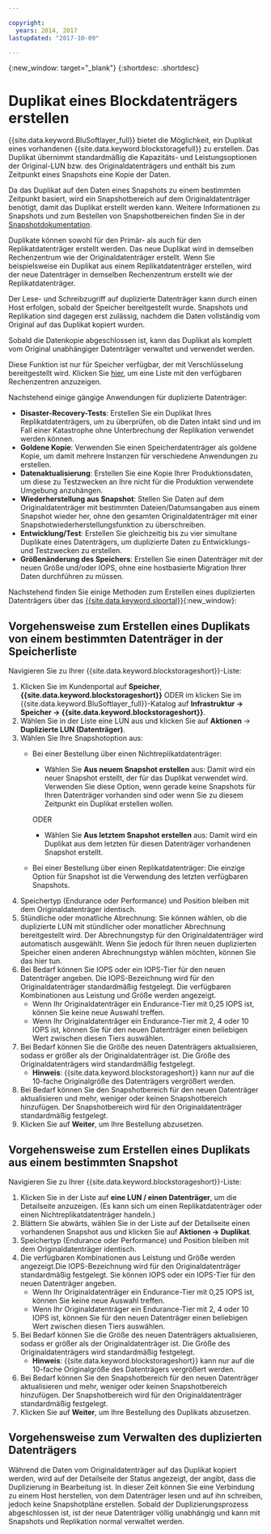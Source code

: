 ```yaml
---

copyright:
  years: 2014, 2017
lastupdated: "2017-10-09"

---
```

{:new_window: target="_blank"}
{:shortdesc: .shortdesc}

# Duplikat eines Blockdatenträgers erstellen

{{site.data.keyword.BluSoftlayer_full}} bietet die Möglichkeit, ein Duplikat eines vorhandenen {{site.data.keyword.blockstoragefull}} zu erstellen. Das Duplikat übernimmt standardmäßig die Kapazitäts- und Leistungsoptionen der Original-LUN bzw. des Originaldatenträgers und enthält bis zum Zeitpunkt eines Snapshots eine Kopie der Daten.   

Da das Duplikat auf den Daten eines Snapshots zu einem bestimmten Zeitpunkt basiert, wird ein Snapshotbereich auf dem Originaldatenträger benötigt, damit das Duplikat erstellt werden kann. Weitere Informationen zu Snapshots und zum Bestellen von Snapshotbereichen finden Sie in der [Snapshotdokumentation](snapshots.html).  

Duplikate können sowohl für den Primär- als auch für den Replikatdatenträger erstellt werden. Das neue Duplikat wird in demselben Rechenzentrum wie der Originaldatenträger erstellt. Wenn Sie beispielsweise ein Duplikat aus einem Replikatdatenträger erstellen, wird der neue Datenträger in demselben Rechenzentrum erstellt wie der Replikatdatenträger.    

Der Lese- und Schreibzugriff auf duplizierte Datenträger kann durch einen Host erfolgen, sobald der Speicher bereitgestellt wurde. Snapshots und Replikation sind dagegen erst zulässig, nachdem die Daten vollständig vom Original auf das Duplikat kopiert wurden. 

Sobald die Datenkopie abgeschlossen ist, kann das Duplikat als komplett vom Original unabhängiger Datenträger verwaltet und verwendet werden. 

Diese Funktion ist nur für Speicher verfügbar, der mit Verschlüsselung bereitgestellt wird. Klicken Sie [hier](new-ibm-block-and-file-storage-location-and-features.html), um eine Liste mit den verfügbaren Rechenzentren anzuzeigen. 

Nachstehend einige gängige Anwendungen für duplizierte Datenträger:
- **Disaster-Recovery-Tests**: Erstellen Sie ein Duplikat Ihres Replikatdatenträgers, um zu überprüfen, ob die Daten intakt sind und im Fall einer Katastrophe ohne Unterbrechung der Replikation verwendet werden können. 
- **Goldene Kopie**: Verwenden Sie einen Speicherdatenträger als goldene Kopie, um damit mehrere Instanzen für verschiedene Anwendungen zu erstellen. 
- **Datenaktualisierung**: Erstellen Sie eine Kopie Ihrer Produktionsdaten, um diese zu Testzwecken an Ihre nicht für die Produktion verwendete Umgebung anzuhängen. 
- **Wiederherstellung aus Snapshot**: Stellen Sie Daten auf dem Originaldatenträger mit bestimmten Dateien/Datumsangaben aus einem Snapshot wieder her, ohne den gesamten Originaldatenträger mit einer Snapshotwiederherstellungsfunktion zu überschreiben. 
- **Entwicklung/Test**: Erstellen Sie gleichzeitig bis zu vier simultane Duplikate eines Datenträgers, um duplizierte Daten zu Entwicklungs- und Testzwecken zu erstellen. 
- **Größenänderung des Speichers**: Erstellen Sie einen Datenträger mit der neuen Größe und/oder IOPS, ohne eine hostbasierte Migration Ihrer Daten durchführen zu müssen.  
	

Nachstehend finden Sie einige Methoden zum Erstellen eines duplizierten Datenträgers über das [{{site.data.keyword.slportal}}](https://control.softlayer.com/){:new_window}: 

## Vorgehensweise zum Erstellen eines Duplikats von einem bestimmten Datenträger in der Speicherliste

Navigieren Sie zu Ihrer {{site.data.keyword.blockstorageshort}}-Liste:

1. Klicken Sie im Kundenportal auf **Speicher**, **{{site.data.keyword.blockstorageshort}}** ODER im klicken Sie im {{site.data.keyword.BluSoftlayer_full}}-Katalog auf **Infrastruktur -> Speicher -> {{site.data.keyword.blockstorageshort}}**. 
2. Wählen Sie in der Liste eine LUN aus und klicken Sie auf **Aktionen** -> **Duplizierte LUN (Datenträger)**. 
3. Wählen Sie Ihre Snapshotoption aus: 
    - Bei einer Bestellung über einen Nichtreplikatdatenträger:
      - Wählen Sie **Aus neuem Snapshot erstellen** aus: Damit wird ein neuer Snapshot erstellt, der für das Duplikat verwendet wird. Verwenden Sie diese Option, wenn gerade keine Snapshots für Ihren Datenträger vorhanden sind oder wenn Sie zu diesem Zeitpunkt ein Duplikat erstellen wollen.
    
      ODER 
      - Wählen Sie **Aus letztem Snapshot erstellen** aus: Damit wird ein Duplikat aus dem letzten für diesen Datenträger vorhandenen Snapshot erstellt. 
    - Bei einer Bestellung über einen Replikatdatenträger: Die einzige Option für Snapshot ist die Verwendung des letzten verfügbaren Snapshots. 
4. Speichertyp (Endurance oder Performance) und Position bleiben mit dem Originaldatenträger identisch.
5. Stündliche oder monatliche Abrechnung: Sie können wählen, ob die duplizierte LUN mit stündlicher oder monatlicher Abrechnung bereitgestellt wird. Der Abrechnungstyp für den Originaldatenträger wird automatisch ausgewählt. Wenn Sie jedoch für Ihren neuen duplizierten Speicher einen anderen Abrechnungstyp wählen möchten, können Sie das hier tun. 
5. Bei Bedarf können Sie IOPS oder ein IOPS-Tier für den neuen Datenträger angeben. Die IOPS-Bezeichnung wird für den Originaldatenträger standardmäßig festgelegt. Die verfügbaren Kombinationen aus Leistung und Größe werden angezeigt.
    - Wenn Ihr Originaldatenträger ein Endurance-Tier mit 0,25 IOPS ist, können Sie keine neue Auswahl treffen. 
    - Wenn Ihr Originaldatenträger ein Endurance-Tier mit 2, 4 oder 10 IOPS ist, können Sie für den neuen Datenträger einen beliebigen Wert zwischen diesen Tiers auswählen. 
6. Bei Bedarf können Sie die Größe des neuen Datenträgers aktualisieren, sodass er größer als der Originaldatenträger ist. Die Größe des Originaldatenträgers wird standardmäßig festgelegt. 
    - **Hinweis**: {{site.data.keyword.blockstorageshort}} kann nur auf die 10-fache Originalgröße des Datenträgers vergrößert werden. 
7. Bei Bedarf können Sie den Snapshotbereich für den neuen Datenträger aktualisieren und mehr, weniger oder keinen Snapshotbereich hinzufügen. Der Snapshotbereich wird für den Originaldatenträger standardmäßig festgelegt. 
8. Klicken Sie auf **Weiter**, um Ihre Bestellung abzusetzen. 



## Vorgehensweise zum Erstellen eines Duplikats aus einem bestimmten Snapshot

Navigieren Sie zu Ihrer {{site.data.keyword.blockstorageshort}}-Liste:

1. Klicken Sie in der Liste auf **eine LUN / einen Datenträger**, um die Detailseite anzuzeigen. (Es kann sich um einen Replikatdatenträger oder einen Nichtreplikatdatenträger handeln.) 
2. Blättern Sie abwärts, wählen Sie in der Liste auf der Detailseite einen vorhandenen Snapshot aus und klicken Sie auf **Aktionen -> Duplikat**.   
3. Speichertyp (Endurance oder Performance) und Position bleiben mit dem Originaldatenträger identisch. 
4. Die verfügbaren Kombinationen aus Leistung und Größe werden angezeigt.Die IOPS-Bezeichnung wird für den Originaldatenträger standardmäßig festgelegt. Sie können IOPS oder ein IOPS-Tier für den neuen Datenträger angeben. 
    - Wenn Ihr Originaldatenträger ein Endurance-Tier mit 0,25 IOPS ist, können Sie keine neue Auswahl treffen. 
    - Wenn Ihr Originaldatenträger ein Endurance-Tier mit 2, 4 oder 10 IOPS ist, können Sie für den neuen Datenträger einen beliebigen Wert zwischen diesen Tiers auswählen. 
5. Bei Bedarf können Sie die Größe des neuen Datenträgers aktualisieren, sodass er größer als der Originaldatenträger ist. Die Größe des Originaldatenträgers wird standardmäßig festgelegt. 
    - **Hinweis**: {{site.data.keyword.blockstorageshort}} kann nur auf die 10-fache Originalgröße des Datenträgers vergrößert werden. 
6. Bei Bedarf können Sie den Snapshotbereich für den neuen Datenträger aktualisieren und mehr, weniger oder keinen Snapshotbereich hinzufügen. Der Snapshotbereich wird für den Originaldatenträger standardmäßig festgelegt. 
7. Klicken Sie auf **Weiter**, um Ihre Bestellung des Duplikats abzusetzen. 


## Vorgehensweise zum Verwalten des duplizierten Datenträgers

Während die Daten vom Originaldatenträger auf das Duplikat kopiert werden, wird auf der Detailseite der Status angezeigt, der angibt, dass die Duplizierung in Bearbeitung ist. In dieser Zeit können Sie eine Verbindung zu einem Host herstellen, von dem Datenträger lesen und auf ihn schreiben, jedoch keine Snapshotpläne erstellen. Sobald der Duplizierungsprozess abgeschlossen ist, ist der neue Datenträger völlig unabhängig und kann mit Snapshots und Replikation normal verwaltet werden. 
